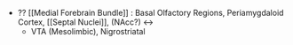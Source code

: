 - ?? [[Medial Forebrain Bundle]] : Basal Olfactory Regions, Periamygdaloid Cortex, [[Septal Nuclei]], (NAcc?) <->
	- VTA (Mesolimbic), Nigrostriatal